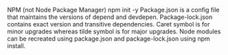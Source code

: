 NPM (not Node Package Manager) npm init -y
Package.json is a config file that maintains the versions of depend and devdepen.
Package-lock.json contains exact version and transitive dependencies.
Caret symbol is for minor upgrades whereas tilde symbol is for major upgrades.
Node modules can be recreated using package.json and package-lock.json using npm install.
